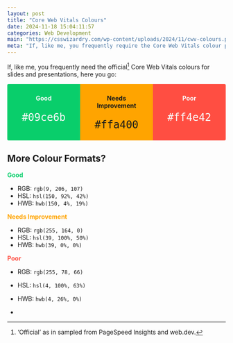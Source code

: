```yaml
---
layout: post
title: "Core Web Vitals Colours"
date: 2024-11-18 15:04:11:57
categories: Web Development
main: "https://csswizardry.com/wp-content/uploads/2024/11/cwv-colours.png"
meta: "If, like me, you frequently require the Core Web Vitals colour palete, here it is!"
---
```


If, like me, you frequently need the official[^1] Core Web Vitals colours for
slides and presentations, here you go:

<style>

  .c-cwv-colours {
    list-style: none;
    margin-left: 0;
    padding: 0;
    text-align: center;
    overflow: hidden;
    border-radius: 3px;
  }

    @media (min-width: 480px) {
      .c-cwv-colours {
        display: flex;
      }
    }

    .c-cwv-colours__colour {
      flex: 1;
      padding: 1.5rem;
    }

      .c-cwv-colours__title {
        display: block;
        margin-bottom: 1.5rem;
      }

      .c-cwv-colours__value {
        color: inherit;
        font-size: 1.5rem;
        line-height: 1;
      }

      .c-cwv-colours__values {
        list-style: none;
        margin-left: 0;
      }

</style>

<ul class="c-cwv-colours">

  <li class="c-cwv-colours__colour" style="background-color: #09ce6b; color: #f9f9f9;">
    <strong class="c-cwv-colours__title">Good</strong>
    <code class="c-cwv-colours__value">#09ce6b</code>
  </li>

  <li class="c-cwv-colours__colour" style="background-color: #ffa400;">
    <strong class="c-cwv-colours__title">Needs Improvement</strong>
    <code class="c-cwv-colours__value">#ffa400</code>
  </li>

  <li class="c-cwv-colours__colour" style="background-color: #ff4e42; color: #f9f9f9;">
    <strong class="c-cwv-colours__title">Poor</strong>
    <code class="c-cwv-colours__value">#ff4e42</code>
  </li>

</ul>

## More Colour Formats?

<strong style="color: #09ce6b;">Good</strong>

* RGB: `rgb(9, 206, 107)`
* HSL: `hsl(150, 92%, 42%)`
* HWB: `hwb(150, 4%, 19%)`

<strong style="color: #ffa400;">Needs Improvement</strong>

* RGB: `rgb(255, 164, 0)`
* HSL: `hsl(39, 100%, 50%)`
* HWB: `hwb(39, 0%, 0%)`

<strong style="color: #ff4e42;">Poor</strong>

* RGB: `rgb(255, 78, 66)`
* HSL: `hsl(4, 100%, 63%)`
* HWB: `hwb(4, 26%, 0%)`

* [^1]: ‘Official’ as in sampled from PageSpeed Insights and web.dev.
